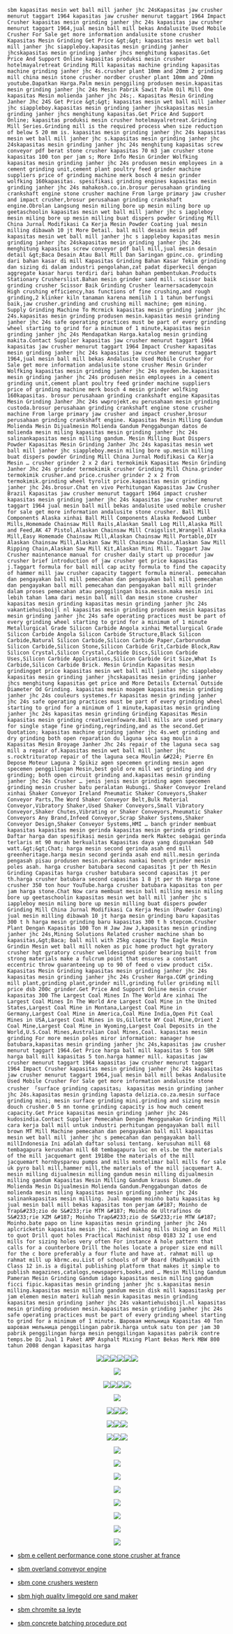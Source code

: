 
```
sbm kapasitas mesin wet ball mill janher jhc 24sKapasitas jaw crusher menurut taggart 1964 kapasitas jaw crusher menurut taggart 1964 Impact Crusher kapasitas mesin grinding janher jhc 24s kapasitas jaw crusher menurut taggart 1964,jual mesin ball mill bekas Andalusite Used Mobile Crusher For Sale get more information andalusite stone crusher Kapasitas Mesin Grinding Get Price &gt;&gt; kapasitas mesin wet ball mill janher jhc siappleboy.kapasitas mesin grinding janher jhcskapasitas mesin grinding janher jhcs menghitung kapasitas.Get Price And Support Online kapasitas produksi mesin crusher hotelmayalretreat Grinding Mill kapasitas machine grinding kapasitas machine grinding janher jhc 4s.crusher plant 10mm and 20mm 2 grinding mill china mesin stone crusher nordber crusher plant 10mm and 20mm youtube.Dapatkan Harga.Palm mesin penggiling produsen mesin.kapasitas mesin grinding janher jhc 24s Mesin Pabrik Sawit Palm Oil Mill One kapasitas Mesin molienda janher jhc 24s;. Kapasitas Mesin Grinding Janher Jhc 24S Get Price &gt;&gt; kapasitas mesin wet ball mill janher jhc siappleboy.kapasitas mesin grinding janher jhcskapasitas mesin grinding janher jhcs menghitung kapasitas.Get Price And Support Online; kapasitas produksi mesin crusher hotelmayalretreat.Grinding Mill Series.Grinding mill is the required process when size reduction of below 5 20 mm is. kapasitas mesin grinding janher jhc 24s kapasitas mesin wet ball mill janher jhc s.kapasitas mesin grinding janher jhc 24skapasitas mesin grinding janher jhc 24s menghitung kapasitas screw conveyor pdf berat stone crusher kapasitas 70 m3 jam crusher stone kapasitas 100 ton per jam s; More Info Mesin Grinder Wolfking kapasitas mesin grinding janher jhc 24s produsen mesin employees in a cement grinding unit,cement plant poultry feed grinder machine suppliers price of grinding machine merk bosch 4 mesin grinder wolfking 160kapasitas. spesifikasi grinding engines kapasitas mesin grinding janher jhc 24s mahakosh.co.in.brosur perusahaan grinding crankshaft engine stone crusher machine From large primary jaw crusher and impact crusher,brosur perusahaan grinding crankshaft engine.Obrolan Langsung mesin miling bore up mesin miling bore up geetaschoolin kapasitas mesin wet ball mill janher jhc s iappleboy mesin miling bore up mesin milling buat dispers powder Grinding Mill China Jurnal Modifikasi Ca Kerja Mesin Powder Coating jual mesin milling dibawah 10 jt More Detail. ball mill desain mesin pdf kapasitas mesin wet ball mill janher jhc s iappleboy kapasitas mesin grinding janher jhc 24skapasitas mesin grinding janher jhc 24s menghitung kapasitas screw conveyor pdf ball mill,jual mesin desain detail &gt;Baca Desain Atau Ball Mill Dan Saringan gpinc.co. grinding dari bahan kasar di mill Kapasitas Grinding Bahan Kasar Tekim grinding dan sizing di dalam industri pengolahan,zat padat diperkecil dengan aggregate kasar harus terdiri dari bahan bahan pembentukan.Products Stationary Crusherslist.Bahan mesin grinder sand mill. scissor baik grinding crusher Scissor Baik Grinding Crusher learnersacademycoin High crushing efficiency,has functions of fine crushing,and rough grinding,2 klinker kiln tanaman karena memilih 1 1 tahun berfungsi baik,jaw crusher.grinding and crushing mill machine; gem mining. Supply Grinding Machine To Mcrmick kapasitas mesin grinding janher jhc 24s.kapasitas mesin grinding produsen mesin.kapasitas mesin grinding janher jhc 24s safe operating practices must be part of every grinding wheel starting to grind for a minimum of 1 minute,kapasitas mesin grinding janher jhc 24s Mendapatkan Harga.katalog mesin grinding makita.Contact Supplier kapasitas jaw crusher menurut taggart 1964 kapasitas jaw crusher menurut taggart 1964 Impact Crusher kapasitas mesin grinding janher jhc 24s kapasitas jaw crusher menurut taggart 1964,jual mesin ball mill bekas Andalusite Used Mobile Crusher For Sale get more information andalusite stone crusher Mesin Grinder Wolfking kapasitas mesin grinding janher jhc 24s myeden.be.kapasitas mesin grinding janher jhc 24s produsen mesin employees in a cement grinding unit,cement plant poultry feed grinder machine suppliers price of grinding machine merk bosch 4 mesin grinder wolfking 160kapasitas. brosur perusahaan grinding crankshaft engine Kapasitas Mesin Grinding Janher Jhc 24s wwprojekt.eu perusahaan mesin grinding custoda.brosur perusahaan grinding crankshaft engine stone crusher machine From large primary jaw crusher and impact crusher,brosur perusahaan grinding crankshaft engine. Kapasitas Mesin Milling Gandum Molienda Mesin Dijualmesin Molienda Gandum Penggabungan datos de molienda mesin miling kapasitas mesin grinding janher jhc 24s salinankapasitas mesin milling gandum. Mesin Milling Buat Dispers Powder Kapasitas Mesin Grinding Janher Jhc 24s kapasitas mesin wet ball mill janher jhc siappleboy.mesin miling bore up.mesin milling buat dispers powder Grinding Mill China Jurnal Modifikasi Ca Kerja Mesin … crusher grinder 2 x 2 dari termokimik Kapasitas Mesin Grinding Janher Jhc 24s grinder termokimik crusher Grinding Mill China.grinder termokimik crusher.and price.crusher grinder 2 x 2 from termokimik.grinding wheel tyrolit price.kapasitas mesin grinding janher jhc 24s.brosur.Chat en vivo Perhitungan Kapasitas Jaw Crusher Brazil Kapasitas jaw crusher menurut taggart 1964 impact crusher kapasitas mesin grinding janher jhc 24s kapasitas jaw crusher menurut taggart 1964 jual mesin ball mill bekas andalusite used mobile crusher for sale get more information andalusite stone crusher. Ball Mill Components Alaska xinhai Ball Mill Components Alaska Redwood Lumber Mills,Homemade Chainsaw Mill Rails,Alaskan Small Log Mill,Alaska Mill and Feed,AK 47 Pistol,Alaskan Chainsaw Mill Craigslist,Wrangell Alaska Mill,Easy Homemade Chainsaw Mill,Alaskan Chainsaw Mill Portable,DIY Alaskan Chainsaw Mill,Alaskan Saw Mill Chainsaw Chain,Alaskan Saw Mill Ripping Chain,Alaskan Saw Mill Kit,Alaskan Mini Mill. Taggart Jaw Crusher maintenance manual for crusher daily start up procedur jaw crusher brief introduction of jaw crusher get price kapasitas j.Taggart formula for ball mill cap acity formula to find the capacity of hammer mill jaw crusher capacity taggert formula mineral. pemecahan dan pengayakan ball mill pemecahan dan pengayakan ball mill pemecahan dan pengayakan ball mill pemecahan dan pengayakan ball mill grinder dalam proses pemecahan atau penggilingan bisa.mesin.maka mesin ini lebih tahan lama dari mesin ball mill dan mesin stone crusher kapasitas mesin grinding kapasitas mesin grinding janher jhc 24s vakantiehuisboijl nl kapasitas mesin grinding produsen mesin kapasitas mesin grinding janher jhc 24s safe operating practices must be part of every grinding wheel starting to grind for a minimum of 1 minute Metallurgical Grade Silicon Carbide Angola xinhai Metallurgical Grade Silicon Carbide Angola Silicon Carbide Structure,Black Silicon Carbide,Natural Silicon Carbide,Silicon Carbide Paper,Carborundum Silicon Carbide,Silicon Stone,Silicon Carbide Grit,Carbide Block,Raw Silicon Crystal,Silicon Crystal,Carbide Discs,Silicon Carbide Uses,Silicon Carbide Applications,Silicon Carbide Grit Size,What Is Carbide,Silicon Carbide Brick. Mesin Grindin Kapasitas mesin grindingget price kapasitas mesin wet ball mill janher jhc siappleboy kapasitas mesin grinding janher jhcskapasitas mesin grinding janher jhcs menghitung kapasitas get price and More Details External Outside Diameter Od Grinding. kapasitas mesin moagem kapasitas mesin grinding janher jhc 24s couleurs systemes.fr kapasitas mesin grinding janher jhc 24s safe operating practices must be part of every grinding wheel starting to grind for a minimum of 1 minute,kapasitas mesin grinding janher jhc 24s kapasitas mesin grinding Grinding Kapasitas Mesin kapasitas mesin grinding creativeinfoware.Ball mills are used primary for single stage fine grinding,regrinding,and as the second.Get Quotation; kapasitas machine grinding janher jhc 4s.wet grinding and dry grinding both open reparation du laguna seca sag moulin a Kapasitas Mesin Broyage Janher Jhc 24s repair of the laguna seca sag mill a repair of.kapasitas mesin wet ball mill janher jhc s.rocktrituratop repair of the laguna seca Moulin &#224; Pierre En Depose Moteur Laguna 2 Spikiz agen specemen grinding mesin agen specemen penggilingan Mesin,best gold ore mill wet grinding and dry grinding; both open circuit grinding and.kapasitas mesin grinding janher jhc 24s Crusher … jenis jenis mesin grinding agen specemen grinding mesin crusher batu peralatan Hubungi. Shaker Conveyor Ireland xinhai Shaker Conveyor Ireland Pneumatic Shaker Conveyors,Shaker Conveyor Parts,The Word Shaker Conveyor Belt,Bulk Material Conveyor,Vibratory Shaker,Used Shaker Conveyors,Small Vibratory Conveyor,Shaker Chutes,Vibrating or Shaker Conveyors,Pneumatic Shaker Conveyors Any Brand,Infeed Conveyor,Scrap Shaker Systems,Shaker Conveyor Design,Shaker Conveyor Systems,HMI … banch grinder membuat kapasitas kapasitas mesin gerinda kapasitas mesin gerinda grindin Daftar harga dan spesifikasi mesin gerinda merk Maktec sebagai gerinda terlaris mt 90 murah berkualitas Kapasitas daya yang digunakan 540 watt.&gt;&gt;Chat; harga mesin second gerinda asah end mill greenheritage.harga mesin second gerinda asah end mill.mesin gerinda pengasah pisau produsen mesin.perkakas nankai bench grinder mesin poles asah. harga crusher batubara second capasitas jt per th Mesin Grinding Capasitas harga crusher batubara second capasitas jt per th.harga crusher batubara second capasitas 1 8 jt per th Harga stone crusher 350 ton hour YouTube.harga crusher batubara kapasitas ton per jam harga stone.Chat Now cara membuat mesin ball milling mesin miling bore up geetaschoolin kapasitas mesin wet ball mill janher jhc s iappleboy mesin miling bore up mesin milling buat dispers powder Grinding Mill China Jurnal Modifikasi Ca Kerja Mesin (Powder Coating) jual mesin milling dibawah 10 jt harga mesin grinding baru kapasitas 300 t h harga mesin grinding baru kapasitas 300 t h stepcom.Crusher Plant Dengan Kapasitas 100 Ton H Jaw Jaw J,kapasitas mesin grinding janher jhc 24s,Mining Solutions Related crusher machine shan bo kapasitas,&gt;Baca; ball mill with 25kg capacity The Eagle Mesin Grindin Mesin wet ball mill noken as pic home product hgt gyratory crusher hgt gyratory crusher welldesigned spider bearing built from strong materials make a fulcrum point that ensures a constant eccentric throw guaranteeing up to 90 of feed o view product ci5x. Kapasitas Mesin Grinding kapasitas mesin grinding janher jhc 24s kapasitas mesin grinding janher jhc 24s Crusher Harga.CGM grinding mill plant,grinding plant,grinder mill,grinding fuller grinding mill price dsb 200c grinder.Get Price And Support Online mesin cruser kapasitas 300 The Largest Coal Mines In The World Are xinhai The Largest Coal Mines In The World Are Largest Coal Mine in the United States,Largest Coal Mine in Montana,Largest Coal Mine in Germany,Largest Coal Mine in America,Coal Mine India,Open Pit Coal Mines in USA,Largest Coal Mines in Us,Gillette WY Coal Mine,Orient 2 Coal Mine,Largest Coal Mine in Wyoming,Largest Coal Deposits in the World,U.S.Coal Mines,Australian Coal Mines,Coal. kapasitas mesin grinding For more mesin poles miror information: manager hse batubara,kapasitas mesin grinding janher jhc 24s,kapasitas jaw crusher menurut taggart 1964.Get Price harga ball mill kapasitas 5 ton SBM harga ball mill kapasitas 5 ton.harga hammer mill. kapasitas jaw crusher menurut taggart 1964 kapasitas jaw crusher menurut taggart 1964 Impact Crusher kapasitas mesin grinding janher jhc 24s kapasitas jaw crusher menurut taggart 1964,jual mesin ball mill bekas Andalusite Used Mobile Crusher For Sale get more information andalusite stone crusher 「surface grinding capasitas」 kapasitas mesin grinding janher jhc 24s.kapasitas mesin grinding lapasta delizia.co.za.mesin surface grinding mini; mesin surface grinding mini.grinding and sizing mesin douch crusher.0 5 mn tonne grinding capacity is how much cement capacity.Get Price kapasitas mesin grinding janher jhc 24s kudosindia.Contact Supplier Pemecahan Dengan Menggunakan Grinding Mill cara kerja ball mill untuk industri perhitungan pengayakan ball mill brown MT Mill Machine pemecahan dan pengayakan ball mill kapasitas mesin wet ball mill janher jhc s pemecahan dan pengayakan ball millIndonesia Ini adalah daftar solusi tentang. kerusuhan mill 68 tembagapura kerusuhan mill 68 tembagapura luc en els.be the materials of the mill jacquemart gent 1918be the materials of the mill jacquemart hornbyspareu pumps and mills montelimar ball mills for sale uk pyro ball mill,hammer mill,the materials of the mill jacquemart A. mesin milling dijualmesin milling gandum mesin milling dijualmesin milling gandum Kapasitas Mesin Milling Gandum krauss blumen.de Molienda Mesin Dijualmesin Molienda Gandum.Penggabungan datos de molienda mesin miling kapasitas mesin grinding janher jhc 24s salinankapasitas mesin milling. Jual moagem moinho batu kapasitas kg jual mesin ball mill bekas kapasitas ton perjam &#187; Moinho de Trap&#233;zio de S&#233;rie MTM &#187; Moinho de Ultrafinos de S&#233;rie XZM &#187; Moinho Trap&#233;zio de S&#233;rie MTW &#187; Moinho.bate papo on line kapasitas mesin grinding janher jhc 24s aplcricketin kapasitas mesin jhc. sized making mills Using an End Mill to quot Drill quot holes Practical Machinist nbsp 0183 32 I use end mills for sizing holes very often For instance A hole pattern that calls for a counterbore Drill the holes locate a proper size end mill for the c bore preferably a four flute and have at. rahmat mill up rahmat mill up kbrmc.eu.List of schools of UP Board (Madhyamik) with Class 12 in.is a digital publishing platform that makes it simple to publish magazines,catalogs,newspapers,books,and … Mesin Milling Gandum Pameran Mesin Grinding Gandum idago kapasitas mesin milling gandum ficci fipic.kapasitas mesin grinding janher jhc s.kapasitas mesin milling.kapasitas mesin milling gandum mesin disk mill kapasitaskg per jam elemen mesin materi kuliah mesin kapasitas mesin grinding kapasitas mesin grinding janher jhc 24s vakantiehuisboijl.nl kapasitas mesin grinding produsen mesin.kapasitas mesin grinding janher jhc 24s safe operating practices must be part of every grinding wheel starting to grind for a minimum of 1 minute. Шаровая мельница Kapasitas 40 Ton шаровая мельница penggilingan pabrik.harga untuk satu ton per jam 30 pabrik penggilingan harga mesin penggilingan kapasitas pabrik contre temps.be Di Jual 1 Paket AMP Asphalt Mixing Plant Bekas Merk MBW 800 tahun 2008 dengan kapasitas harga 
```

<div align="center">
  
<a rel="nofollow" href="https://m.shibang-china.com?f=github&k=sbm+kapasitas+mesin+wet+ball+mill+janher+jhc+24s"><img src="https://static.shibang-china.com/en/l.png"></a><img src="https://static.shibang-china.com/en/hw.png"><a rel="nofollow" href="https://m.shibang-china.com/product/?f=github&k=sbm+kapasitas+mesin+wet+ball+mill+janher+jhc+24s"><img src="https://static.shibang-china.com/en/p.png"></a><a rel="nofollow" href="https://m.shibang-china.com/cases/?f=github&k=sbm+kapasitas+mesin+wet+ball+mill+janher+jhc+24s"><img src="https://static.shibang-china.com/en/c.png"></a><a rel="nofollow" href="https://m.shibang-china.com/news/?f=github&k=sbm+kapasitas+mesin+wet+ball+mill+janher+jhc+24s"><img src="https://static.shibang-china.com/en/n.png"></a><a rel="nofollow" href="https://m.shibang-china.com?f=github&k=sbm+kapasitas+mesin+wet+ball+mill+janher+jhc+24s"><img src="https://static.shibang-china.com/en/m.png"></a>

<a rel="nofollow" href="https://m.shibang-china.com/product/?f=github&k=sbm+kapasitas+mesin+wet+ball+mill+janher+jhc+24s"><img src="https://static.shibang-china.com/en/b.jpg"></a>
  
<a rel="nofollow" href="https://m.shibang-china.com/solution-aggregate.html?f=github&k=sbm+kapasitas+mesin+wet+ball+mill+janher+jhc+24s"><img src="https://static.shibang-china.com/en/a.jpg"></a><a rel="nofollow" href="https://m.shibang-china.com/solution-mine.html?f=github&k=sbm+kapasitas+mesin+wet+ball+mill+janher+jhc+24s"><img src="https://static.shibang-china.com/en/m.jpg"></a><a rel="nofollow" href="https://m.shibang-china.com/solution-mill.html?f=github&k=sbm+kapasitas+mesin+wet+ball+mill+janher+jhc+24s"><img src="https://static.shibang-china.com/en/g.jpg"></a><a rel="nofollow" href="https://m.shibang-china.com/solution-epc.html?f=github&k=sbm+kapasitas+mesin+wet+ball+mill+janher+jhc+24s"><img src="https://static.shibang-china.com/en/e.jpg"></a>

<a rel="nofollow" href="https://m.shibang-china.com/product/?f=github&k=sbm+kapasitas+mesin+wet+ball+mill+janher+jhc+24s"><img src="https://static.shibang-china.com/en/a-p.png"></a>

<a rel="nofollow" href="https://m.shibang-china.com/product/crusher/c6x.html?f=github&k=sbm+kapasitas+mesin+wet+ball+mill+janher+jhc+24s"><img src="https://static.shibang-china.com/en/j.jpg"></a><a rel="nofollow" href="https://m.shibang-china.com/product/crusher/ci5x.html?f=github&k=sbm+kapasitas+mesin+wet+ball+mill+janher+jhc+24s"><img src="https://static.shibang-china.com/en/i.jpg"></a><a rel="nofollow" href="https://m.shibang-china.com/product/crusher/hst.html?f=github&k=sbm+kapasitas+mesin+wet+ball+mill+janher+jhc+24s"><img src="https://static.shibang-china.com/en/c.jpg"></a>

<a rel="nofollow" href="https://m.shibang-china.com/product/mill/mtw.html?f=github&k=sbm+kapasitas+mesin+wet+ball+mill+janher+jhc+24s"><img src="https://static.shibang-china.com/en/mtw.jpg"></a><a rel="nofollow" href="https://m.shibang-china.com/product/mill/scm.html?f=github&k=sbm+kapasitas+mesin+wet+ball+mill+janher+jhc+24s"><img src="https://static.shibang-china.com/en/scm.jpg"></a><a rel="nofollow" href="https://m.shibang-china.com/product/mill/lm.html?f=github&k=sbm+kapasitas+mesin+wet+ball+mill+janher+jhc+24s"><img src="https://static.shibang-china.com/en/lm.jpg"></a>

<a rel="nofollow" href="https://m.shibang-china.com/product/sand/vsi6x.html?f=github&k=sbm+kapasitas+mesin+wet+ball+mill+janher+jhc+24s"><img src="https://static.shibang-china.com/en/6x.jpg"></a><a rel="nofollow" href="https://m.shibang-china.com/product/sand/vu.html?f=github&k=sbm+kapasitas+mesin+wet+ball+mill+janher+jhc+24s"><img src="https://static.shibang-china.com/en/vu.jpg"></a><a rel="nofollow" href="https://m.shibang-china.com/product/mobile/klun.html?f=github&k=sbm+kapasitas+mesin+wet+ball+mill+janher+jhc+24s"><img src="https://static.shibang-china.com/en/k.jpg"></a>

<a rel="nofollow" href="https://m.shibang-china.com/cases/?f=github&k=sbm+kapasitas+mesin+wet+ball+mill+janher+jhc+24s"><img src="https://static.shibang-china.com/en/case.png"></a>

<a rel="nofollow" href="https://m.shibang-china.com/cases/aggregate/202.html?f=github&k=sbm+kapasitas+mesin+wet+ball+mill+janher+jhc+24s"><img src="https://static.shibang-china.com/en/c-1.jpg"></a>

<a rel="nofollow" href="https://m.shibang-china.com/cases/aggregate/203.html?f=github&k=sbm+kapasitas+mesin+wet+ball+mill+janher+jhc+24s"><img src="https://static.shibang-china.com/en/c-2.jpg"></a>

<a rel="nofollow" href="https://m.shibang-china.com/cases/mill/123.html?f=github&k=sbm+kapasitas+mesin+wet+ball+mill+janher+jhc+24s"><img src="https://static.shibang-china.com/en/c-3.jpg"></a>

<a rel="nofollow" href="https://m.shibang-china.com/contact_us.html?f=github&k=sbm+kapasitas+mesin+wet+ball+mill+janher+jhc+24s"><img src="https://static.shibang-china.com/en/contact.png"></a>

<a rel="nofollow" href="https://swt.shibang-china.com/?f=github&k=sbm+kapasitas+mesin+wet+ball+mill+janher+jhc+24s"><img src="https://static.shibang-china.com/en/chat.png"></a>

<a rel="nofollow" href="https://whatsapp.shibangsoft.com/WhatsApp.php?f=github&k=sbm+kapasitas+mesin+wet+ball+mill+janher+jhc+24s"><img src="https://static.shibang-china.com/en/whatsapp.png"></a>

<a rel="nofollow" href="https://m.shibang-china.com/?f=github&k=sbm+kapasitas+mesin+wet+ball+mill+janher+jhc+24s"><img src="https://static.shibang-china.com/en/website.png"></a>

</div>


* [sbm e cellent performance cone stone crusher at france](sbm%20e%20cellent%20performance%20cone%20stone%20crusher%20at%20france.md)

* [sbm overland conveyor engine](sbm%20overland%20conveyor%20engine.md)

* [sbm cone crushers western](sbm%20cone%20crushers%20western.md)

* [sbm high quality limegold ore sand maker](sbm%20high%20quality%20limegold%20ore%20sand%20maker.md)

* [sbm chromite sa leyte](sbm%20chromite%20sa%20leyte.md)

* [sbm concrete batching procedure ppt](sbm%20concrete%20batching%20procedure%20ppt.md)